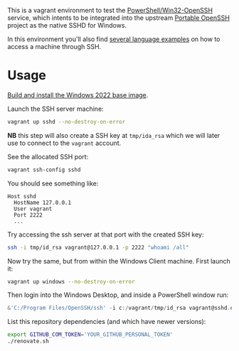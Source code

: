 This is a vagrant environment to test the [PowerShell/Win32-OpenSSH](https://github.com/PowerShell/Win32-OpenSSH) service,
which intents to be integrated into the upstream [Portable OpenSSH](https://github.com/openssh/openssh-portable) project
as the native SSHD for Windows.

In this environment you'll also find [several language examples](examples/) on how to access a machine through SSH. 

# Usage

[Build and install the Windows 2022 base image](https://github.com/rgl/windows-vagrant).

Launch the SSH server machine:

```bash
vagrant up sshd --no-destroy-on-error
```

**NB** this step will also create a SSH key at `tmp/ida_rsa` which we will later use to connect to the `vagrant` account.

See the allocated SSH port:

```bash
vagrant ssh-config sshd
```

You should see something like:

```plain
Host sshd
  HostName 127.0.0.1
  User vagrant
  Port 2222
  ...
```

Try accessing the ssh server at that port with the created SSH key:

```bash
ssh -i tmp/id_rsa vagrant@127.0.0.1 -p 2222 "whoami /all"
```

Now try the same, but from within the Windows Client machine. First launch it:

```bash
vagrant up windows --no-destroy-on-error
```

Then login into the Windows Desktop, and inside a PowerShell window run:

```powershell
&'C:/Program Files/OpenSSH/ssh' -i c:/vagrant/tmp/id_rsa vagrant@sshd.example.com "whoami /all"
```

List this repository dependencies (and which have newer versions):

```bash
export GITHUB_COM_TOKEN='YOUR_GITHUB_PERSONAL_TOKEN'
./renovate.sh
```
